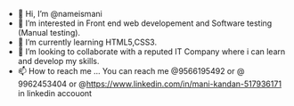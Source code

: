 - 👋 Hi, I’m @nameismani
- 👀 I’m interested in Front end web developement and Software testing (Manual testing).
- 🌱 I’m currently learning HTML5,CSS3.
- 💞️ I’m looking to collaborate with  a reputed  IT Company where i can learn and develop my skills.
- 📫 How to reach me ... You can reach me @9566195492 or @ 9962453404 or @https://www.linkedin.com/in/mani-kandan-517936171 in linkedin accouont

<!---
nameismani/nameismani is a ✨ special ✨ repository because its `README.md` (this file) appears on your GitHub profile.
You can click the Preview link to take a look at your changes.
--->
